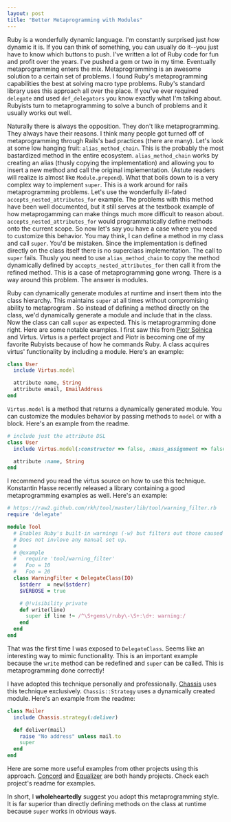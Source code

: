 ```yaml
---
layout: post
title: "Better Metaprogramming with Modules"
---
```


Ruby is a wonderfully dynamic language. I'm constantly surprised just
_how_ dynamic it is. If you can think of something, you can usually do
it--you just have to know which buttons to push. I've written a lot of
Ruby code for fun and profit over the years. I've pushed a gem or two
in my time. Eventually metaprogramming enters the mix. Metaprogramming
is an awesome solution to a certain set of problems. I found Ruby's
metaprogramming capabilities the best at solving macro type problems.
Ruby's standard library uses this approach all over the place. If
you've ever required `delegate` and used `def_delegators` you know
exactly what I'm talking about. Rubyists turn to metaprogramming to
solve a bunch of problems and it usually works out well.

Naturally there is always the opposition. They don't like
metaprogramming. They always have their reasons. I think many people
got turned off of metaprogramming through Rails's bad practices (there
are many). Let's look at some low hanging fruit: `alias_method_chain`.
This is the probably the most bastardized method in the entire
ecosystem. `alias_method_chain` works by creating an alias (thusly
copying the implementation) and allowing you to insert a new method
and call the original implementation. (Astute readers will realize is
almost like `Module.prepend`). What that boils down to is a
very complex way to implement `super`. This is a work around for rails
metaprogramming problems. Let's use the wonderfully ill-fated
`accepts_nested_attributes_for` example. The problems with this
method have been well documented, but it still serves at the textbook
example of how metaprogamming can make things much more difficult to
reason about. `accepts_nested_attributes_for` would programmatically
define methods onto the current scope. So now let's say you have a
case where you need to customize this behavior. You may think, I can
define a method in my class and call `super`. You'd be mistaken. Since
the implementation is defined directly on the class itself there is no
superclass implementation. The call to `super` fails. Thusly you need
to use `alias_method_chain` to copy the method dynamically defined by
`accepts_nested_attributes_for` then call it from the refined method.
This is a case of metaprogramming gone wrong. There is a way around
this problem. The answer is modules.

Ruby can dynamically generate modules at runtime and insert them into
the class hierarchy. This maintains `super` at all times without
compromising ability to metaprogram . So instead of defining a method
directly on the class, we'd dynamically generate a module and include
that in the class. Now the class can call `super` as expected. This is
metaprogramming done right. Here are some notable examples. I first
saw this from [Piotr Solnica](http://twitter.com/_solnic_) and
Virtus. Virtus is a perfect project and Piotr is becoming one of my
favorite Rubyists because of how he commands Ruby. A class acquires
virtus' functionality by including a module. Here's an example:

```ruby
class User
  include Virtus.model

  attribute name, String
  attribute email, EmailAddress
end
```

`Virtus.model` is a method that returns a dynamically generated
module. You can customize the modules behavior by passing methods to
`model` or with a block. Here's an example from the readme.

```ruby
# include just the attribute DSL
class User
  include Virtus.model(:constructor => false, :mass_assignment => false)

  attribute :name, String
end
```

I recommend you read the virtus source on how to use this technique.
Konstantin Hasse recently released a library containing a good
metaprogramming examples as well. Here's an example:

```ruby
# https://raw2.github.com/rkh/tool/master/lib/tool/warning_filter.rb
require 'delegate'

module Tool
  # Enables Ruby's built-in warnings (-w) but filters out those caused by third-party gems.
  # Does not invlove any manual set up.
  #
  # @example
  #   require 'tool/warning_filter'
  #   Foo = 10
  #   Foo = 20
  class WarningFilter < DelegateClass(IO)
    $stderr  = new($stderr)
    $VERBOSE = true

    # @!visibility private
    def write(line)
      super if line !~ /^\S+gems\/ruby\-\S+:\d+: warning:/
    end
  end
end
```

That was the first time I was exposed to `DelegateClass`. Seems like
an interesting way to mimic functionality. This is an important
example because the `write` method can be redefined and `super` can be
called. This is metaprogramming done correctly!

I have adopted this technique personally and professionally.
[Chassis](https://github.com/ahawkins/chassis) uses this technique
exclusively. `Chassis::Strategy` uses a dynamically created module.
Here's an example from the readme:

```ruby
class Mailer
  include Chassis.strategy(:deliver)

  def deliver(mail)
    raise "No address" unless mail.to
    super
  end
end
```

Here are some more useful examples from other projects using this
approach. [Concord](https://github.com/mbj/concord) and
[Equalizer](https://github.com/dkubb/equalizer) are both handy
projects. Check each project's readme for examples.

In short, I **wholeheartedly** suggest you adopt this metaprogramming
style. It is far superior than directly defining methods on the class
at runtime because `super` works in obvious ways.
